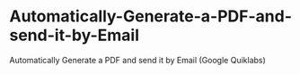 # Automatically-Generate-a-PDF-and-send-it-by-Email
Automatically Generate a PDF and send it by Email (Google Quiklabs)
